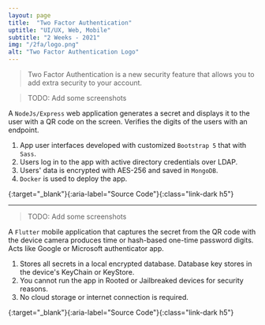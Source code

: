 ```yaml
---
layout: page
title:  "Two Factor Authentication"
uptitle: "UI/UX, Web, Mobile"
subtitle: "2 Weeks - 2021"
img: "/2fa/logo.png"
alt: "Two Factor Authentication Logo"
---
```


> Two Factor Authentication is a new security feature that allows you to add extra security to your account.

> TODO: Add some screenshots

A `NodeJs/Express` web application generates a secret and displays it to the user with a QR code on the screen. Verifies the digits of the users with an endpoint.

1. App user interfaces developed with customized `Bootstrap 5` that with `Sass`.
1. Users log in to the app with active directory credentials over LDAP.
1. Users' data is encrypted with AES-256 and saved in `MongoDB`.
1. `Docker` is used to deploy the app.

[<i class="bi bi-github"></i>](https://github.com/aeosmanoglu/ikiadimApp){:target="_blank"}{:aria-label="Source Code"}{:class="link-dark h5"}

---

> TODO: Add some screenshots

A `Flutter` mobile application that captures the secret from the QR code with the device camera produces time or hash-based one-time password digits. Acts like Google or Microsoft authenticator app.

1. Stores all secrets in a local encrypted database. Database key stores in the device's KeyChain or KeyStore.
1. You cannot run the app in Rooted or Jailbreaked devices for security reasons.
1. No cloud storage or internet connection is required.

[<i class="bi bi-github"></i>](https://github.com/aeosmanoglu/ikiadim){:target="_blank"}{:aria-label="Source Code"}{:class="link-dark h5"}
